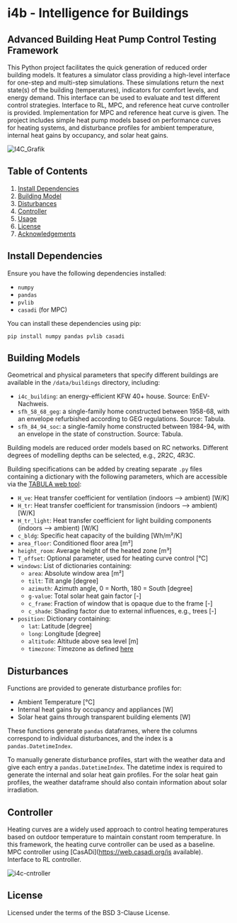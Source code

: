 # i4b - Intelligence for Buildings 

## Advanced Building Heat Pump Control Testing Framework

This Python project facilitates the quick generation of reduced order building models. It features a simulator class providing a high-level interface for one-step and multi-step simulations. These simulations return the next state(s) of the building (temperatures), indicators for comfort levels, and energy demand. This interface can be used to evaluate and test different control strategies. Interface to RL, MPC, and reference heat curve controller is provided. Implementation for MPC and reference heat curve is given. The project includes simple heat pump models based on performance curves for heating systems, and disturbance profiles for ambient temperature, internal heat gains by occupancy, and solar heat gains.

![I4C_Grafik](https://github.com/lfrison/i4b/assets/104891971/65cce2cf-8801-45ba-811d-a965a0115c08)

## Table of Contents

1. [Install Dependencies](#install-dependencies)
2. [Building Model](#building-models)
3. [Disturbances](#disturbances)
4. [Controller](#controller)
5. [Usage](#usage)
6. [License](#license)
7. [Acknowledgements](#acknowledgements)

## Install Dependencies

Ensure you have the following dependencies installed:

- `numpy`
- `pandas`
- `pvlib`
- `casadi` (for MPC)

You can install these dependencies using pip:

`pip install numpy pandas pvlib casadi`

## Building Models

Geometrical and physical parameters that specify different buildings are available in the `/data/buildings` directory, including:

- `i4c_building`: an energy-efficient KFW 40+ house. Source: EnEV-Nachweis.
- `sfh_58_68_geg`: a single-family home constructed between 1958-68, with an envelope refurbished according to GEG regulations. Source: Tabula.
- `sfh_84_94_soc`: a single-family home constructed between 1984-94, with an envelope in the state of construction. Source: Tabula.

Building models are reduced order models based on RC networks. Different degrees of modelling depths can be selected, e.g., 2R2C, 4R3C.

Building specifications can be added by creating separate `.py` files containing a dictionary with the following parameters, which are accessible via the [TABULA web tool](https://webtool.building-typology.eu):

- `H_ve`: Heat transfer coefficient for ventilation (indoors --> ambient) [W/K]
- `H_tr`: Heat transfer coefficient for transmission (indoors --> ambient) [W/K]
- `H_tr_light`: Heat transfer coefficient for light building components (indoors --> ambient) [W/K]
- `c_bldg`: Specific heat capacity of the building [Wh/m²/K]
- `area_floor`: Conditioned floor area [m²]
- `height_room`: Average height of the heated zone [m³]
- `T_offset`: Optional parameter, used for heating curve control [°C]
- `windows`: List of dictionaries containing:
  - `area`: Absolute window area [m²]
  - `tilt`: Tilt angle [degree]
  - `azimuth`: Azimuth angle, 0 = North, 180 = South [degree]
  - `g-value`: Total solar heat gain factor [-]
  - `c_frame`: Fraction of window that is opaque due to the frame [-]
  - `c_shade`: Shading factor due to external influences, e.g., trees [-]
- `position`: Dictionary containing:
  - `lat`: Latitude [degree]
  - `long`: Longitude [degree]
  - `altitude`: Altitude above sea level [m]
  - `timezone`: Timezone as defined [here](https://en.wikipedia.org/wiki/List_of_tz_database_time_zones)

## Disturbances

Functions are provided to generate disturbance profiles for:

- Ambient Temperature [°C]
- Internal heat gains by occupancy and appliances [W]
- Solar heat gains through transparent building elements [W]

These functions generate `pandas` dataframes, where the columns correspond to individual disturbances, and the index is a `pandas.DatetimeIndex`.

To manually generate disturbance profiles, start with the weather data and give each entry a `pandas.DatetimeIndex`. The datetime index is required to generate the internal and solar heat gain profiles. For the solar heat gain profiles, the weather dataframe should also contain information about solar irradiation.

## Controller

Heating curves are a widely used approach to control heating temperatures based on outdoor temperature to maintain constant room temperature. In this framework, the heating curve controller can be used as a baseline.
MPC controller using [CasADi](https://web.casadi.org/is available).
Interface to RL controller.

![i4c-cntroller](https://github.com/lfrison/i4b/assets/104891971/87e45eff-9fea-4771-a8bc-ead693e322ee)


## License

Licensed under the terms of the BSD 3-Clause License.
